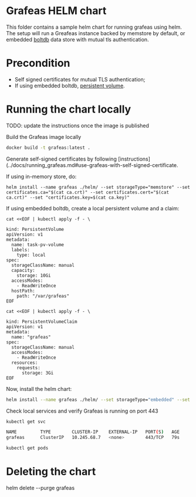 # Grafeas HELM chart
This folder contains a sample helm chart for running grafeas using helm.
The setup will run a Greafeas instance backed by memstore by default, or embedded [boltdb](https://github.com/boltdb/bolt) data store with mutual tls authentication.

# Precondition
- Self signed certificates for mutual TLS authentication;
- If using embedded boltdb, [persistent volume](https://kubernetes.io/docs/concepts/storage/persistent-volumes/).

# Running the chart locally

TODO: update the instructions once the image is published

Build the Grafeas image locally
```sh
docker build -t grafeas:latest .
```

Generate self-signed certificates by following [instructions](../docs/running_grafeas.md#use-grafeas-with-self-signed-certificate.

If using in-memory store, do:

```
helm install --name grafeas ./helm/ --set storageType="memstore" --set certificates.ca="$(cat ca.crt)" --set certificates.cert="$(cat ca.crt)" --set "certificates.key=$(cat ca.key)"
```

If using embedded boltdb, create a local persistent volume and a claim:

```shell
cat <<EOF | kubectl apply -f - \

kind: PersistentVolume
apiVersion: v1
metadata:
  name: task-pv-volume
  labels:
    type: local
spec:
  storageClassName: manual
  capacity:
    storage: 10Gi
  accessModes:
    - ReadWriteOnce
  hostPath:
    path: "/var/grafeas"
EOF

cat <<EOF | kubectl apply -f - \

kind: PersistentVolumeClaim
apiVersion: v1
metadata:
  name: "grafeas"
spec:
  storageClassName: manual
  accessModes:
    - ReadWriteOnce
  resources:
    requests:
      storage: 3Gi
EOF
```

Now, install the helm chart:

```sh
helm install --name grafeas ./helm/ --set storageType="embedded" --set certificates.ca="$(cat ca.crt)" --set certificates.cert="$(cat ca.crt)" --set "certificates.key=$(cat ca.key)"
```

Check local services and verify Grafeas is running on port 443
```sh
kubectl get svc

NAME         TYPE        CLUSTER-IP    EXTERNAL-IP   PORT(S)   AGE
grafeas      ClusterIP   10.245.68.7   <none>        443/TCP   79s

kubectl get pods
```

# Deleting the chart
helm delete --purge grafeas
